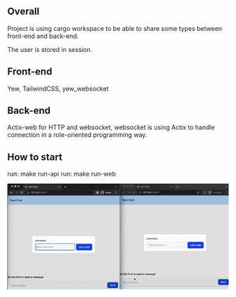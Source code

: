 ## Overall
Project is using cargo workspace to be able to share some types between front-end and back-end.

The user is stored in session.

## Front-end
Yew, TailwindCSS, yew_websocket

## Back-end
Actix-web for HTTP and websocket, websocket is using Actix to handle connection in a role-oriented programming way.

## How to start
run: make run-api
run: make run-web

![](example/demo.gif)

